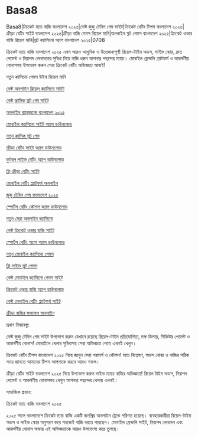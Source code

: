 # Basa8
Basa8|ক্রিকেট ম্যাচ বাজি বাংলাদেশ ২০২৫|বেস্ট জুজু টেবিল গেম সাইট|ক্রিকেট বেটিং টিপস বাংলাদেশ ২০২৫|ক্রীড়া বেটিং সাইট বাংলাদেশ ২০২৫|ক্রীড়া বাজি গেমস রিয়েল মানি|অনলাইন স্লট গেমস বাংলাদেশ ২০২৫|ক্রিকেট ওভার বাজি রিয়েল মানি|স্লট ক্যাসিনো অ্যাপ বাংলাদেশ ২০২৫|0708

ক্রিকেট ম্যাচ বাজি বাংলাদেশ ২০২৫ এখন আরও আধুনিক ও উত্তেজনাপূর্ণ! রিয়েল-টাইম অডস, লাইভ স্কোর, দ্রুত পেমেন্ট ও নিরাপদ লেনদেনের সুবিধা নিয়ে বাজি ধরুন আপনার পছন্দের ম্যাচে। মোবাইল ফ্রেন্ডলি প্ল্যাটফর্ম ও আকর্ষণীয় বোনাসসহ উপভোগ করুন সেরা ক্রিকেট বেটিং অভিজ্ঞতা আজই!

নতুন কাসিনো গেমস উইথ রিয়েল মানি

<a href="https://basa20pc.net/">বেস্ট অনলাইন রিয়েল ক্যাসিনো সাইট</a>

<a href="https://basa20live.com/">বেস্ট ক্লাসিক স্লট গেম সাইট</a>

<a href="https://basa20live.net/">অনলাইন ব্ল্যাকজ্যাক বাংলাদেশ ২০২৫</a>

<a href="https://basa20uk.com/">মোবাইল ক্যাসিনো সাইট অ্যাপ ডাউনলোড</a>

<a href="https://basa20uk.net/">নতুন ক্লাসিক স্লট গেম</a>

<a href="https://basa20hub.com/">ক্রীড়া বেটিং সাইট অ্যাপ ডাউনলোড</a>

<a href="https://basa20hub.net/">ফুটবল লাইভ বেটিং অ্যাপ ডাউনলোড</a>

<a href="https://basa20sx.com/">ফ্রি ক্রীড়া বেটিং সাইট</a>

<a href="https://basa20sx.net/">মোবাইল বেটিং প্ল্যাটফর্ম অনলাইন</a>

<a href="https://basa20wap.net/">জুজু টেবিল গেম বাংলাদেশ ২০২৫</a>

<a href="https://basa20wap.com/">স্পোর্টস বেটিং কৌশল অ্যাপ ডাউনলোড</a>

<a href="https://basa20now.com/">নতুন সেরা অনলাইন ক্যাসিনো</a>

<a href="https://basa20now.net/">বেস্ট ক্রিকেট ওভার বাজি সাইট</a>

<a href="https://basa20pro.com/">স্পোর্টস বেটিং অ্যাপ অ্যাপ ডাউনলোড</a>

<a href="https://basa20pro.net/">নতুন মোবাইল ক্যাসিনো গেমস</a>

<a href="https://basa20vip.net/">ফ্রি লাইভ স্লট গেমস</a>

<a href="https://basa20us.net/">বেস্ট মোবাইল ক্যাসিনো গেমস সাইট</a>

<a href="https://basa20vip.com/">ক্রিকেট ওভার বাজি অ্যাপ ডাউনলোড</a>

<a href="https://basa20us.com/">বেস্ট মোবাইল বেটিং প্ল্যাটফর্ম সাইট</a>

<a href="https://basa21pc.com/">ক্রীড়া বাজির ফলাফল অনলাইন</a>

প্রধান বিষয়বস্তু:

বেস্ট জুজু টেবিল গেম সাইট উপভোগ করুন যেখানে রয়েছে রিয়েল-টাইম প্রতিযোগিতা, দক্ষ ডিলার, সিকিউর পেমেন্ট ও আকর্ষণীয় বোনাস! মোবাইলে খেলার সুবিধাসহ সেরা অভিজ্ঞতা পেতে এখনই খেলুন।

ক্রিকেট বেটিং টিপস বাংলাদেশ ২০২৫ নিয়ে জানুন সেরা পরামর্শ ও কৌশল! ম্যাচ বিশ্লেষণ, অডস বোঝা ও বাজির সঠিক সময় জানতে আমাদের টিপস আপনাকে করবে আরও সফল।

ক্রীড়া বেটিং সাইট বাংলাদেশ ২০২৫ নিয়ে উপভোগ করুন লাইভ ম্যাচে বাজির অভিজ্ঞতা! রিয়েল টাইম অডস, নিরাপদ পেমেন্ট ও আকর্ষণীয় বোনাসসহ খেলুন আপনার পছন্দের খেলায় এখনই।

সামাজিক প্রভাব:

ক্রিকেট ম্যাচ বাজি বাংলাদেশ ২০২৫

২০২৫ সালে বাংলাদেশে ক্রিকেট ম্যাচ বাজি একটি জনপ্রিয় অনলাইন ট্রেন্ডে পরিণত হয়েছে। ব্যবহারকারীরা রিয়েল-টাইম অডস ও লাইভ স্কোর অনুসরণ করে সহজেই বাজি ধরতে পারছেন। মোবাইল ফ্রেন্ডলি সাইট, নিরাপদ লেনদেন এবং আকর্ষণীয় বোনাস অফার এই অভিজ্ঞতাকে আরও উপভোগ্য করে তুলছে।
